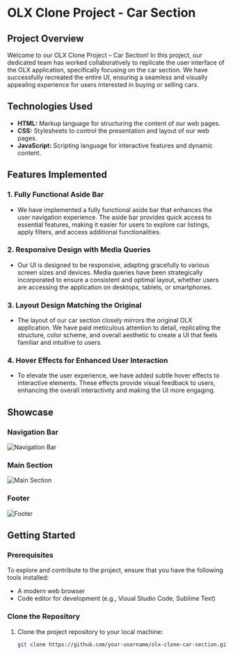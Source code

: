 # OLX Clone Project - Car Section

## Project Overview

Welcome to our OLX Clone Project – Car Section! In this project, our dedicated team has worked collaboratively to replicate the user interface of the OLX application, specifically focusing on the car section. We have successfully recreated the entire UI, ensuring a seamless and visually appealing experience for users interested in buying or selling cars.

## Technologies Used

- **HTML:** Markup language for structuring the content of our web pages.
- **CSS:** Stylesheets to control the presentation and layout of our web pages.
- **JavaScript:** Scripting language for interactive features and dynamic content.

## Features Implemented

### 1. Fully Functional Aside Bar
   - We have implemented a fully functional aside bar that enhances the user navigation experience. The aside bar provides quick access to essential features, making it easier for users to explore car listings, apply filters, and access additional functionalities.

### 2. Responsive Design with Media Queries
   - Our UI is designed to be responsive, adapting gracefully to various screen sizes and devices. Media queries have been strategically incorporated to ensure a consistent and optimal layout, whether users are accessing the application on desktops, tablets, or smartphones.

### 3. Layout Design Matching the Original
   - The layout of our car section closely mirrors the original OLX application. We have paid meticulous attention to detail, replicating the structure, color scheme, and overall aesthetic to create a UI that feels familiar and intuitive to users.

### 4. Hover Effects for Enhanced User Interaction
   - To elevate the user experience, we have added subtle hover effects to interactive elements. These effects provide visual feedback to users, enhancing the overall interactivity and making the UI more engaging.

## Showcase

### Navigation Bar
![Navigation Bar](images/navbar.png)

### Main Section
![Main Section](images/main-section.png)

### Footer
![Footer](images/footer.png)

## Getting Started

### Prerequisites
To explore and contribute to the project, ensure that you have the following tools installed:

- A modern web browser
- Code editor for development (e.g., Visual Studio Code, Sublime Text)

### Clone the Repository
1. Clone the project repository to your local machine:
   ```bash
   git clone https://github.com/your-username/olx-clone-car-section.git
